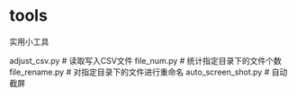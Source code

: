 # tools
实用小工具

adjust_csv.py     # 读取写入CSV文件
file_num.py       # 统计指定目录下的文件个数
file_rename.py    # 对指定目录下的文件进行重命名
auto_screen_shot.py # 自动截屏
